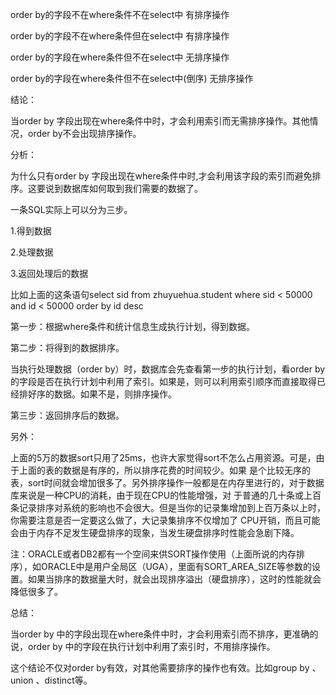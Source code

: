 order by的字段不在where条件不在select中     有排序操作

order by的字段不在where条件但在select中     有排序操作

order by的字段在where条件但不在select中     无排序操作

order by的字段在where条件但不在select中(倒序)     无排序操作



结论：

当order by 字段出现在where条件中时，才会利用索引而无需排序操作。其他情况，order by不会出现排序操作。

分析：

为什么只有order by 字段出现在where条件中时,才会利用该字段的索引而避免排序。这要说到数据库如何取到我们需要的数据了。

一条SQL实际上可以分为三步。

1.得到数据

2.处理数据

3.返回处理后的数据

比如上面的这条语句select sid from zhuyuehua.student where sid < 50000 and id < 50000 order by id desc

第一步：根据where条件和统计信息生成执行计划，得到数据。

第二步：将得到的数据排序。

当执行处理数据（order by）时，数据库会先查看第一步的执行计划，看order by 的字段是否在执行计划中利用了索引。如果是，则可以利用索引顺序而直接取得已经排好序的数据。如果不是，则排序操作。

第三步：返回排序后的数据。

另外：

上面的5万的数据sort只用了25ms，也许大家觉得sort不怎么占用资源。可是，由于上面的表的数据是有序的，所以排序花费的时间较少。如果 是个比较无序的表，sort时间就会增加很多了。另外排序操作一般都是在内存里进行的，对于数据库来说是一种CPU的消耗，由于现在CPU的性能增强，对 于普通的几十条或上百条记录排序对系统的影响也不会很大。但是当你的记录集增加到上百万条以上时，你需要注意是否一定要这么做了，大记录集排序不仅增加了 CPU开销，而且可能会由于内存不足发生硬盘排序的现象，当发生硬盘排序时性能会急剧下降。

注：ORACLE或者DB2都有一个空间来供SORT操作使用（上面所说的内存排序），如ORACLE中是用户全局区（UGA），里面有SORT_AREA_SIZE等参数的设置。如果当排序的数据量大时，就会出现排序溢出（硬盘排序），这时的性能就会降低很多了。

总结：

当order by 中的字段出现在where条件中时，才会利用索引而不排序，更准确的说，order by 中的字段在执行计划中利用了索引时，不用排序操作。

这个结论不仅对order by有效，对其他需要排序的操作也有效。比如group by 、union 、distinct等。
